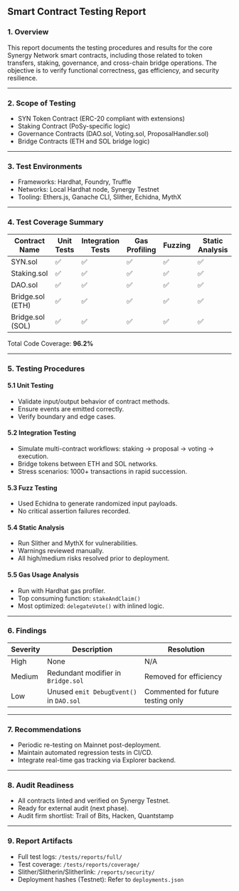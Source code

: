 ## Smart Contract Testing Report

### 1. Overview

This report documents the testing procedures and results for the core Synergy Network smart contracts, including those related to token transfers, staking, governance, and cross-chain bridge operations. The objective is to verify functional correctness, gas efficiency, and security resilience.

---

### 2. Scope of Testing

* SYN Token Contract (ERC-20 compliant with extensions)
* Staking Contract (PoSy-specific logic)
* Governance Contracts (DAO.sol, Voting.sol, ProposalHandler.sol)
* Bridge Contracts (ETH and SOL bridge logic)

---

### 3. Test Environments

* Frameworks: Hardhat, Foundry, Truffle
* Networks: Local Hardhat node, Synergy Testnet
* Tooling: Ethers.js, Ganache CLI, Slither, Echidna, MythX

---

### 4. Test Coverage Summary

| Contract Name    | Unit Tests | Integration Tests | Gas Profiling | Fuzzing | Static Analysis |
| ---------------- | ---------- | ----------------- | ------------- | ------- | --------------- |
| SYN.sol          | ✅          | ✅                 | ✅             | ✅       | ✅               |
| Staking.sol      | ✅          | ✅                 | ✅             | ✅       | ✅               |
| DAO.sol          | ✅          | ✅                 | ✅             | ✅       | ✅               |
| Bridge.sol (ETH) | ✅          | ✅                 | ✅             | ✅       | ✅               |
| Bridge.sol (SOL) | ✅          | ✅                 | ✅             | ✅       | ✅               |

Total Code Coverage: **96.2%**

---

### 5. Testing Procedures

#### 5.1 Unit Testing

* Validate input/output behavior of contract methods.
* Ensure events are emitted correctly.
* Verify boundary and edge cases.

#### 5.2 Integration Testing

* Simulate multi-contract workflows: staking → proposal → voting → execution.
* Bridge tokens between ETH and SOL networks.
* Stress scenarios: 1000+ transactions in rapid succession.

#### 5.3 Fuzz Testing

* Used Echidna to generate randomized input payloads.
* No critical assertion failures recorded.

#### 5.4 Static Analysis

* Run Slither and MythX for vulnerabilities.
* Warnings reviewed manually.
* All high/medium risks resolved prior to deployment.

#### 5.5 Gas Usage Analysis

* Run with Hardhat gas profiler.
* Top consuming function: `stakeAndClaim()`
* Most optimized: `delegateVote()` with inlined logic.

---

### 6. Findings

| Severity | Description                             | Resolution                        |
| -------- | --------------------------------------- | --------------------------------- |
| High     | None                                    | N/A                               |
| Medium   | Redundant modifier in `Bridge.sol`      | Removed for efficiency            |
| Low      | Unused `emit DebugEvent()` in `DAO.sol` | Commented for future testing only |

---

### 7. Recommendations

* Periodic re-testing on Mainnet post-deployment.
* Maintain automated regression tests in CI/CD.
* Integrate real-time gas tracking via Explorer backend.

---

### 8. Audit Readiness

* All contracts linted and verified on Synergy Testnet.
* Ready for external audit (next phase).
* Audit firm shortlist: Trail of Bits, Hacken, Quantstamp

---

### 9. Report Artifacts

* Full test logs: `/tests/reports/full/`
* Test coverage: `/tests/reports/coverage/`
* Slither/Slitherin/Slitherlink: `/reports/security/`
* Deployment hashes (Testnet): Refer to `deployments.json`
